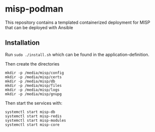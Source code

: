 # misp-podman
This repository contains a templated containerized deployment for MISP that can be deployed with Ansible


## Installation

Run `sudo ./install.sh` which can be found in the application-definition.

Then create the directories

`mkdir -p /media/misp/config` </br>
`mkdir -p /media/misp/certs` </br>
`mkdir -p /media/misp/db` </br>
`mkdir -p /media/misp/files` </br>
`mkdir -p /media/misp/logs` </br>
`mkdir -p /media/misp/gnupg` </br>

Then start the services with: 

`systemctl start misp-db` </br>
`systemctl start misp-redis`</br>
`systemctl start misp-modules`</br>
`systemctl start misp-core`

